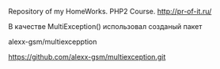 Repository of my HomeWorks.
PHP2 Course.
http://pr-of-it.ru/

В качестве MultiException() использовал созданый пакет

alexx-gsm/multiexcepption


https://github.com/alexx-gsm/multiexception.git